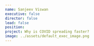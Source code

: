 ```yaml
---
name: Sanjeev Viswan
executive: false
director: false
lead: false
position:  
project: Why is COVID spreading faster?
image: ../assets/default_exec_image.png
---
```

